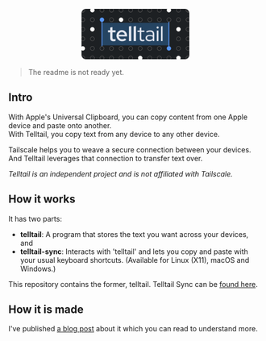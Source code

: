 <p align="center">
  <img src="./logo.svg" height="100px" />
</p>

> The readme is not ready yet.

## Intro

With Apple's Universal Clipboard, you can copy content from one Apple device and paste onto another.  
With Telltail, you copy text from any device to any other device.

Tailscale helps you to weave a secure connection between your devices. And Telltail leverages that connection to transfer text over.

_Telltail is an independent project and is not affiliated with Tailscale._

## How it works

It has two parts:

- **telltail**: A program that stores the text you want across your devices, and
- **telltail-sync**: Interacts with 'telltail' and lets you copy and paste with your usual keyboard shortcuts. (Available for Linux (X11), macOS and Windows.)

This repository contains the former, telltail. Telltail Sync can be [found here](https://github.com/ajitid/telltail-sync).

## How it is made

I've published [a blog post](https://hemarkable.com/prose/telltail) about it which you can read to understand more.
